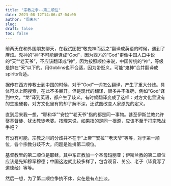 ```yaml
---
title: "宗教之争--第二顺位"
date: 2023-08-12T14:06:47-04:00
author: "周未凡"
slug:
draft: false
toc: false
---
```

<p>前两天在和外国朋友聊天，在我试图把“敬鬼神而远之”翻译成英语的时候，遇到了麻烦。鬼神的“神”不可能翻译成“God"，因为西方的“God"更像中国人口中说的“天”“老天爷”，不应该翻译成“神”，因为按照顺位来说，中国传统的“神”，等级是排在“天”以下的。用Goblins也不合适，因为带贬义。可能“鬼神”合并翻译成spirits合适。</p>
<p>据传在西方传教士到中国的时候，对于“God”一词怎么翻译，产生了重大分歧。具体可以上网搜索，在此不多展开。但是现代的翻译，很多并不准确，例如“God”译到中文，“龙”译到英语，都产生了歧义。有时候翻译变成了这样：对方文化里没有的生搬硬套，对方文化里有的却了解不深，还试图改变人家原先的定义。</p>
<p>直到后来我一想，“耶和华”“安拉”“老天爷"指的都是同一事物。甚至伊斯兰教允许娶基督徒、犹太教徒老婆。按理来说，如果指的是同一根源，应该不至于打宗教战争吧？</p>
<p>有没有可能，宗教之间的分歧并不在于“上帝”“安拉”“老天爷"等等，对于第一顺位，各个宗教分歧不大。问题是谁排第二顺位。</p>
<p>基督教里的第二顺位是耶稣，其中东正教加一个圣母玛丽亚；伊斯兰教的第二顺位应该是先知穆罕穆德；中国这边就比较多样了，包含观音、关公、老子（毕竟写了道德经）等等。</p>
<p>然后一想，为了第二顺位争执不休，实在是有点扯淡。</p>
